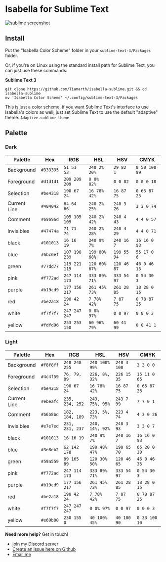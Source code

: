 # Isabella for Sublime Text
![sublime screenshot](https://i.imgur.com/dv1wrFa.png)

## Install
Put the "Isabella Color Scheme" folder in your `sublime-text-3/Packages` folder.

Or, if you're on Linux using the standard install path for Sublime Text, you can just use these commands:

**Sublime Text 3**
```shell
git clone https://github.com/Tiamarth/isabella-sublime.git && cd isabella-sublime
mv 'Isabella Color Scheme' ~/.config/sublime-text-3/Packages
```

This is just a color scheme, if you want Sublime Text's interface to use Isabella's colors as well, just set Sublime Text to use the default "adaptive" theme. `Adaptive.sublime-theme`

## Palette
### Dark
| Palette      | Hex       | RGB           | HSL           | HSV         | CMYK          |
|--------------|-----------|---------------|---------------|-------------|---------------|
| Background   | `#333335` | `51 51 53`    | `240 2% 20%`  | `29 82 1`   | `0 50 100 99` |
| Foreground   | `#d1d1d1` | `209 209 209` | `0 0% 82%`    | `0 0 82`    | `0 0 0 18`    |
| Selection    | `#be4318` | `190 67 24`   | `16 78% 42%`  | `16 87 75`  | `0 65 87 25`  |
| Current Line | `#404042` | `64 64 66`    | `240 2% 25%`  | `240 3 26`  | `3 3 0 74`    |
| Comment      | `#69696d` | `105 105 109` | `240 2% 42%`  | `240 4 43`  | `4 4 0 57`    |
| Invisibles   | `#47474a` | `71 71 74`    | `240 2% 28%`  | `240 4 29`  | `4 4 0 71`    |
| black        | `#101013` | `16 16 19`    | `240 9% 7%`   | `240 16 7`  | `16 16 0 93`  |
| blue         | `#6bc6ef` | `107 198 239` | `199 80% 68%` | `199 55 94` | `55 17 0 6`   |
| green        | `#77dd77` | `119 221 119` | `120 60% 67%` | `120 46 87` | `46 0 46 13`  |
| pink         | `#f772ad` | `247 114 173` | `333 89% 71%` | `333 54 97` | `0 54 30 3`   |
| purple       | `#b19cd9` | `177 156 217` | `261 45% 73%` | `261 28 85` | `18 28 0 15`  |
| red          | `#be2a18` | `190 42 24`   | `7 78% 42%`   | `7 87 75`   | `0 78 87 25`  |
| white        | `#f7f7f7` | `247 247 247` | `0 0% 97%`    | `0 0 97`    | `0 0 0 3`     |
| yellow       | `#fdfd96` | `253 253 150` | `60 96% 79%`  | `60 41 99`  | `0 0 41 1`    |

### Light
| Palette      | Hex       | RGB             | HSL              | HSV          | CMYK          |
|--------------|-----------|-----------------|------------------|--------------|---------------|
| Background   | `#f8f8ff` | `248 248 255`   | `240 100% 99%`   | `240 3 100`  | `3 3 0 0`     |
| Foreground   | `#4c4f59` | `76, 79, 89`    | `226, 8%, 32%`   | `226 15 35`  | `15 11 0 65`  |
| Selection    | `#be4318` | `190 67 24`     | `16 78% 42%`     | `16 87 75`   | `0 65 87 25`  |
| Current Line | `#ebeafc` | `235, 234, 252` | `243, 75%, 95%`  | `243 7 99`   | `7 7 0 1`     |
| Comment      | `#b6b8bd` | `182, 184, 189` | `223, 5%, 73%`   | `223 4 74`   | `4 3 0 26`    |
| Invisibles   | `#e7e7ed` | `231, 231, 237` | `240, 14%, 92%`  | `240 3 93`   | `3 3 0 7`     |
| black        | `#101013` | `16 16 19`      | `240 9% 7%`      | `240 16 7`   | `16 16 0 93`  |
| blue         | `#3e8eb2` | `62 142 178`    | `199 48% 47%`    | `199 65 70`  | `65 20 0 30`  |
| green        | `#59a559` | `89 165 89`     | `120 30% 50%`    | `120 46 65`  | `46 0 46 35`  |
| pink         | `#f772ad` | `247 114 173`   | `333 89% 71%`    | `333 54 97`  | `0 54 30 3`   |
| purple       | `#b19cd9` | `177 156 217`   | `261 45% 73%`    | `261 28 85`  | `18 28 0 15`  |
| red          | `#be2a18` | `190 42 24`     | `7 78% 42%`      | `7 87 75`    | `0 78 87 25`  |
| white        | `#f7f7f7` | `247 247 247`   | `0 0% 97%`       | `0 0 97`     | `0 0 0 3`     |
| yellow       | `#e69b00` | `230 155 0`     | `40 100% 45%`    | `40 100 90`  | `0 33 100 10` |

**Need more help?** Get in touch!
- join my [Discord server](https://discord.gg/ZfDP2ZV)
- [Create an issue here on Github](https://github.com/isabella-theme/isabella-sublime/issues/new)
- [Email me](mailto:jontiamac@gmail.com)
